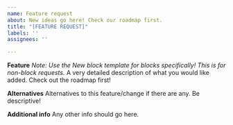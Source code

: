 ```yaml
---
name: Feature request
about: New ideas go here! Check our roadmap first.
title: "[FEATURE REQUEST]"
labels: ''
assignees: ''

---
```


**Feature**
*Note: Use the New block template for blocks specifically! This is for non-block requests.*
A very detailed description of what you would like added. Check out the roadmap first!

**Alternatives**
Alternatives to this feature/change if there are any. Be descriptive!

**Additional info**
Any other info should go here.
